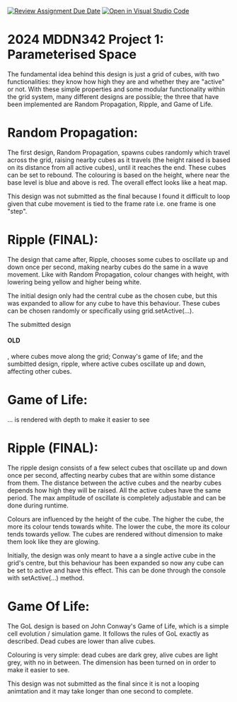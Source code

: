 [![Review Assignment Due Date](https://classroom.github.com/assets/deadline-readme-button-24ddc0f5d75046c5622901739e7c5dd533143b0c8e959d652212380cedb1ea36.svg)](https://classroom.github.com/a/DlFCTo_q)
[![Open in Visual Studio Code](https://classroom.github.com/assets/open-in-vscode-718a45dd9cf7e7f842a935f5ebbe5719a5e09af4491e668f4dbf3b35d5cca122.svg)](https://classroom.github.com/online_ide?assignment_repo_id=14046929&assignment_repo_type=AssignmentRepo)


# 2024 MDDN342 Project 1: Parameterised Space
The fundamental idea behind this design is just a grid of cubes, with two functionalities: they know how high they are and whether they are "active" or not. With these simple properties and some modular functionality within the grid system, many different designs are possible; the three that have been implemented are Random Propagation, Ripple, and Game of Life.

# Random Propagation:
The first design, Random Propagation, spawns cubes randomly which travel across the grid, raising nearby cubes as it travels (the height raised is based on its distance from all active cubes), until it reaches the end. These cubes can be set to rebound. The colouring is based on the height, where near the base level is blue and above is red. The overall effect looks like a heat map.

This design was not submitted as the final because I found it difficult to loop given that cube movement is tied to the frame rate i.e. one frame is one "step".

# Ripple (FINAL): 
The design that came after, Ripple, chooses some cubes to oscillate up and down once per second, making nearby cubes do the same in a wave movement. Like with Random Propagation, colour changes with height, with lowering being yellow and higher being white.

The initial design only had the central cube as the chosen cube, but this was expanded to allow for any cube to have this behaviour. These cubes can be chosen randomly or specifically using grid.setActive(...). 

The submitted design 









#### OLD #####

, where cubes move along the grid; Conway's game of life; and the sumbitted design, ripple, where active cubes oscillate up and down, affecting other cubes.


# Game of Life:
... is rendered with depth to make it easier to see

# Ripple (FINAL): 
The ripple design consists of a few select cubes that oscillate up and down once per second, affecting nearby cubes that are within some distance from them. The distance between the active cubes and the nearby cubes depends how high they will be raised. All the active cubes have the same period. The max amplitude of oscillate is completely adjustable and can be done during runtime.

Colours are influenced by the height of the cube. The higher the cube, the more its colour tends towards white. The lower the cube, the more its colour tends towards yellow. The cubes are rendered without dimension to make them look like they are glowing.

Initially, the design was only meant to have a a single active cube in the grid's centre, but this behaviour has been expanded so now any cube can be set to active and have this effect. This can be done through the console with setActive(...) method.




# Game Of Life:
The GoL design is based on John Conway's Game of Life, which is a simple cell evolution / simulation game. It follows the rules of GoL exactly as described. Dead cubes are lower than alive cubes.

Colouring is very simple: dead cubes are dark grey, alive cubes are light grey, with no in between. The dimension has been turned on in order to make it easier to see.

This design was not submitted as the final since it is not a looping animtation and it may take longer than one second to complete.